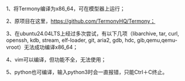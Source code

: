 1、将Termony编译为x86_64，可在模型器上运行；

2、原项目在这里，https://github.com/TermonyHQ/Termony；

3、在ubuntu24.04LTS上经过多次尝试，有以下几项（libarchive, tar, curl, openssh, kdb, stream, elf-loader, git, aria2, gdb, hdc, gib,qemu,qemu-vroot）无法成功编译x86_64；

4、vim可以编译，但功能不全，无法使用；

5、python也可编译，输入python3时会一直报错，只能Ctrl＋C终止。
